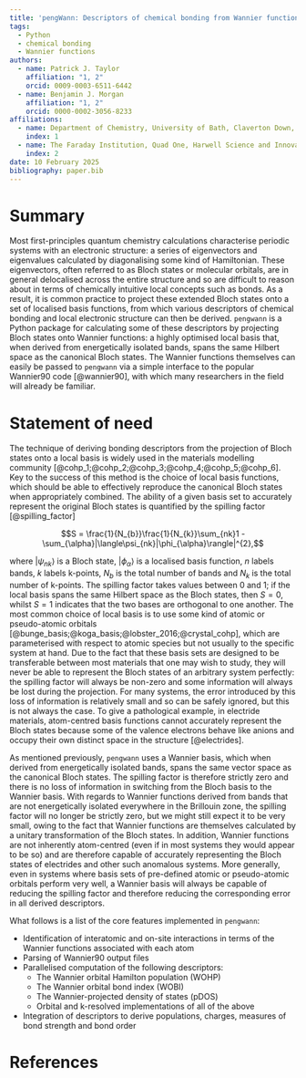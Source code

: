 ```yaml
---
title: 'pengWann: Descriptors of chemical bonding from Wannier functions'
tags:
  - Python
  - chemical bonding
  - Wannier functions
authors:
  - name: Patrick J. Taylor
    affiliation: "1, 2"
    orcid: 0009-0003-6511-6442
  - name: Benjamin J. Morgan
    affiliation: "1, 2"
    orcid: 0000-0002-3056-8233
affiliations:
  - name: Department of Chemistry, University of Bath, Claverton Down, Bath, BA2 7AY, United Kingdom
    index: 1
  - name: The Faraday Institution, Quad One, Harwell Science and Innovation Campus, Didcot, OX11 0RA, United Kingdom
    index: 2
date: 10 February 2025
bibliography: paper.bib
---
```


# Summary

Most first-principles quantum chemistry calculations characterise periodic systems with an electronic structure: a series of eigenvectors and eigenvalues calculated by diagonalising some kind of Hamiltonian.
These eigenvectors, often referred to as Bloch states or molecular orbitals, are in general delocalised across the entire structure and so are difficult to reason about in terms of chemically intuitive local concepts such as bonds.
As a result, it is common practice to project these extended Bloch states onto a set of localised basis functions, from which various descriptors of chemical bonding and local electronic structure can then be derived.
`pengwann` is a Python package for calculating some of these descriptors by projecting Bloch states onto Wannier functions: a highly optimised local basis that, when derived from energetically isolated bands, spans the same Hilbert space as the canonical Bloch states.
The Wannier functions themselves can easily be passed to `pengwann` via a simple interface to the popular Wannier90 code [@wannier90], with which many researchers in the field will already be familiar.

# Statement of need

The technique of deriving bonding descriptors from the projection of Bloch states onto a local basis is widely used in the materials modelling community [@cohp_1;@cohp_2;@cohp_3;@cohp_4;@cohp_5;@cohp_6].
Key to the success of this method is the choice of local basis functions, which should be able to effectively reproduce the canonical Bloch states when appropriately combined.
The ability of a given basis set to accurately represent the original Bloch states is quantified by the spilling factor [@spilling_factor]

$$S = \frac{1}{N_{b}}\frac{1}{N_{k}}\sum_{nk}1 - \sum_{\alpha}|\langle\psi_{nk}|\phi_{\alpha}\rangle|^{2},$$

where $|\psi_{nk}\rangle$ is a Bloch state, $|\phi_{\alpha}\rangle$ is a localised basis function, $n$ labels bands, $k$ labels k-points, $N_{b}$ is the total number of bands and $N_{k}$ is the total number of k-points.
The spilling factor takes values between 0 and 1; if the local basis spans the same Hilbert space as the Bloch states, then $S = 0$, whilst $S = 1$ indicates that the two bases are orthogonal to one another.
The most common choice of local basis is to use some kind of atomic or pseudo-atomic orbitals [@bunge_basis;@koga_basis;@lobster_2016;@crystal_cohp], which are parameterised with respect to atomic species but not usually to the specific system at hand.
Due to the fact that these basis sets are designed to be transferable between most materials that one may wish to study, they will never be able to represent the Bloch states of an arbitrary system perfectly: the spilling factor will always be non-zero and some information will always be lost during the projection.
For many systems, the error introduced by this loss of information is relatively small and so can be safely ignored, but this is not always the case.
To give a pathological example, in electride materials, atom-centred basis functions cannot accurately represent the Bloch states because some of the valence electrons behave like anions and occupy their own distinct space in the structure [@electrides].

As mentioned previously, `pengwann` uses a Wannier basis, which when derived from energetically isolated bands, spans the same vector space as the canonical Bloch states.
The spilling factor is therefore strictly zero and there is no loss of information in switching from the Bloch basis to the Wannier basis.
With regards to Wannier functions derived from bands that are not energetically isolated everywhere in the Brillouin zone, the spilling factor will no longer be strictly zero, but we might still expect it to be very small, owing to the fact that Wannier functions are themselves calculated by a unitary transformation of the Bloch states.
In addition, Wannier functions are not inherently atom-centred (even if in most systems they would appear to be so) and are therefore capable of accurately representing the Bloch states of electrides and other such anomalous systems.
More generally, even in systems where basis sets of pre-defined atomic or pseudo-atomic orbitals perform very well, a Wannier basis will always be capable of reducing the spilling factor and therefore reducing the corresponding error in all derived descriptors.

What follows is a list of the core features implemented in `pengwann`:

- Identification of interatomic and on-site interactions in terms of the Wannier functions associated with each atom
- Parsing of Wannier90 output files
- Parallelised computation of the following descriptors:
  - The Wannier orbital Hamilton population (WOHP)
  - The Wannier orbital bond index (WOBI)
  - The Wannier-projected density of states (pDOS)
  - Orbital and k-resolved implementations of all of the above
- Integration of descriptors to derive populations, charges, measures of bond strength and bond order

# References
